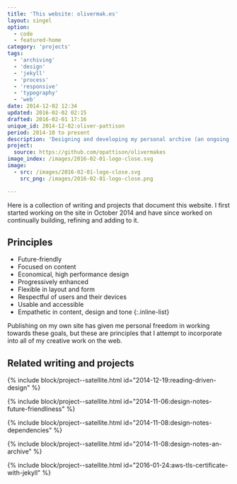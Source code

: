 ```yaml
---
title: 'This website: olivermak.es'
layout: singel
option:
  - code
  - featured-home
category: 'projects'
tags:
  - 'archiving'
  - 'design'
  - 'jekyll'
  - 'process'
  - 'responsive'
  - 'typography'
  - 'web'
date: 2014-12-02 12:34
updated: 2016-02-02 02:15
drafted: 2016-02-01 17:16
unique_id: 2014-12-02:oliver-pattison
period: 2014-10 to present
description: 'Designing and developing my personal archive (an ongoing project).'
project:
  source: https://github.com/opattison/olivermakes
image_index: /images/2016-02-01-logo-close.svg
image:
  - src: /images/2016-02-01-logo-close.svg
    src_png: /images/2016-02-01-logo-close.png

---
```


Here is a collection of writing and projects that document this website. I first started working on the site in October 2014 and have since worked on continually building, refining and adding to it.

## Principles

- Future-friendly
- Focused on content
- Economical, high performance design
- Progressively enhanced
- Flexible in layout and form
- Respectful of users and their devices
- Usable and accessible
- Empathetic in content, design and tone
{:.inline-list}

Publishing on my own site has given me personal freedom in working towards these goals, but these are principles that I attempt to incorporate into all of my creative work on the web.

## Related writing and projects

{% include block/project--satellite.html id="2014-12-19:reading-driven-design" %}

{% include block/project--satellite.html id="2014-11-06:design-notes-future-friendliness" %}

{% include block/project--satellite.html id="2014-11-08:design-notes-dependencies" %}

{% include block/project--satellite.html id="2014-11-08:design-notes-an-archive" %}

{% include block/project--satellite.html id="2016-01-24:aws-tls-certificate-with-jekyll" %}
